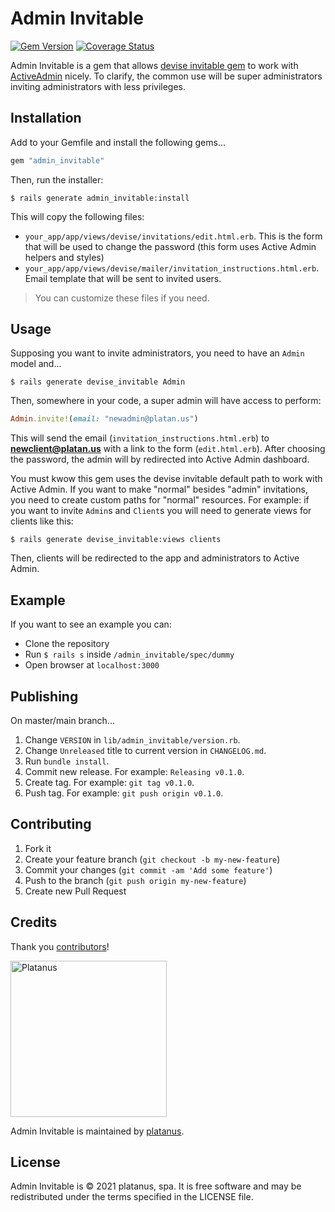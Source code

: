 Admin Invitable
===============
[![Gem Version](https://badge.fury.io/rb/admin_invitable.svg)](https://badge.fury.io/rb/admin_invitable)
[![Coverage Status](https://coveralls.io/repos/github/platanus/admin-invitable/badge.svg)](https://coveralls.io/github/platanus/admin-invitable)

Admin Invitable is a gem that allows [devise invitable gem](https://github.com/scambra/devise_invitable) to work with [ActiveAdmin](http://activeadmin.info) nicely.
To clarify, the common use will be super administrators inviting administrators with less privileges.

## Installation

Add to your Gemfile and install the following gems...

```ruby
gem "admin_invitable"
```

Then, run the installer:

```shell
$ rails generate admin_invitable:install
```

This will copy the following files:

* `your_app/app/views/devise/invitations/edit.html.erb`. This is the form that will be used to change the password (this form uses Active Admin helpers and styles)
* `your_app/app/views/devise/mailer/invitation_instructions.html.erb`. Email template that will be sent to invited users.

> You can customize these files if you need.

## Usage

Supposing you want to invite administrators, you need to have an `Admin` model and...

```shell
$ rails generate devise_invitable Admin
```

Then, somewhere in your code, a super admin will have access to perform:

```ruby
Admin.invite!(email: "newadmin@platan.us")
```

This will send the email (`invitation_instructions.html.erb`) to **newclient@platan.us** with a link to the form (`edit.html.erb`). After choosing the password, the admin will by redirected into Active Admin dashboard.

You must kwow this gem uses the devise invitable default path to work with Active Admin. If you want to make "normal" besides "admin" invitations, you need to create custom paths for "normal" resources. For example: if you want to invite `Admin`s and `Client`s you will need to generate views for clients like this:

```shell
$ rails generate devise_invitable:views clients
```

Then, clients will be redirected to the app and administrators to Active Admin.

## Example

If you want to see an example you can:

* Clone the repository
* Run `$ rails s` inside `/admin_invitable/spec/dummy`
* Open browser at `localhost:3000`

## Publishing

On master/main branch...

1. Change `VERSION` in `lib/admin_invitable/version.rb`.
2. Change `Unreleased` title to current version in `CHANGELOG.md`.
3. Run `bundle install`.
4. Commit new release. For example: `Releasing v0.1.0`.
5. Create tag. For example: `git tag v0.1.0`.
6. Push tag. For example: `git push origin v0.1.0`.

## Contributing

1. Fork it
2. Create your feature branch (`git checkout -b my-new-feature`)
3. Commit your changes (`git commit -am 'Add some feature'`)
4. Push to the branch (`git push origin my-new-feature`)
5. Create new Pull Request

## Credits

Thank you [contributors](https://github.com/platanus/admin-invitable/graphs/contributors)!

<img src="http://platan.us/gravatar_with_text.png" alt="Platanus" width="250"/>

Admin Invitable is maintained by [platanus](http://platan.us).

## License

Admin Invitable is © 2021 platanus, spa. It is free software and may be redistributed under the terms specified in the LICENSE file.
